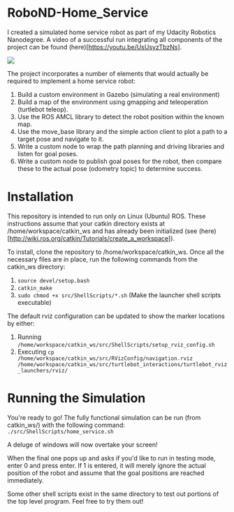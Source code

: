 # RoboND-Home_Service

I created a simulated home service robot as part of my Udacity Robotics Nanodegree. A video of a successful run integrating all components of the project can be found (here)[https://youtu.be/UsUsyzTbzNs].

[<img src="https://img.youtube.com/vi/UsUsyzTbzNs/hqdefault.jpg">](https://youtu.be/UsUsyzTbzNs)

The project incorporates a number of elements that would actually be required to implement a home service robot:
1. Build a custom environment in Gazebo (simulating a real environment)
2. Build a map of the environment using gmapping and teleoperation (turtlebot teleop).
3. Use the ROS AMCL library to detect the robot position within the known map.
4. Use the move_base library and the simple action client to plot a path to a target pose and navigate to it.
5. Write a custom node to wrap the path planning and driving libraries and listen for goal poses.
6. Write a custom node to publish goal poses for the robot, then compare these to the actual pose (odometry topic) to determine success.

# Installation
This repository is intended to run only on Linux (Ubuntu) ROS. These instructions assume that your catkin directory exists at /home/workspace/catkin_ws and has already been initialized (see (here)[http://wiki.ros.org/catkin/Tutorials/create_a_workspace]).

To install, clone the repository to /home/workspace/catkin_ws. Once all the necessary files are in place, run the following commands from the catkin_ws directory:
1. `source devel/setup.bash`
2. `catkin_make`
3. `sudo chmod +x src/ShellScripts/*.sh` (Make the launcher shell scripts executable)

The default rviz configuration can be updated to show the marker locations by either:
1. Running `/home/workspace/catkin_ws/src/ShellScripts/setup_rviz_config.sh`
2. Executing `cp /home/workspace/catkin_ws/src/RVizConfig/navigation.rviz /home/workspace/catkin_ws/src/turtlebot_interactions/turtlebot_rviz_launchers/rviz/`

# Running the Simulation
You're ready to go! The fully functional simulation can be run (from catkin_ws/) with the following command:
`./src/ShellScripts/home_service.sh`

A deluge of windows will now overtake your screen!

When the final one pops up and asks if you'd like to run in testing mode, enter 0 and press enter. If 1 is entered, it will merely ignore the actual position of the robot and assume that the goal positions are reached immediately.

Some other shell scripts exist in the same directory to test out portions of the top level program. Feel free to try them out!

